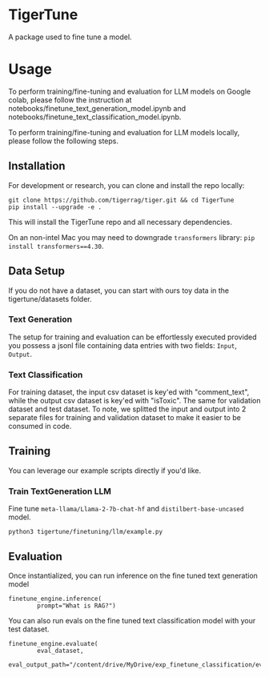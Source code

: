 # TigerTune
A package used to fine tune a model.

# Usage
To perform training/fine-tuning and evaluation for LLM models on Google colab, please follow the instruction at notebooks/finetune_text_generation_model.ipynb and notebooks/finetune_text_classification_model.ipynb.

To perform training/fine-tuning and evaluation for LLM models locally, please follow the following steps.

## Installation

For development or research, you can clone and install the repo locally:
```shell
git clone https://github.com/tigerrag/tiger.git && cd TigerTune
pip install --upgrade -e .
```
This will install the TigerTune repo and all necessary dependencies.

On an non-intel Mac you may need to downgrade `transformers` library: `pip install transformers==4.30`.

## Data Setup
If you do not have a dataset, you can start with ours toy data in the tigertune/datasets folder.

### Text Generation
The setup for training and evaluation can be effortlessly executed provided you possess a jsonl file containing data entries with two fields: `Input`, `Output`. 

### Text Classification
For training dataset, the input csv dataset is key'ed with "comment_text", while the output csv dataset is key'ed with "isToxic".
The same for validation dataset and test dataset.
To note, we splitted the input and output into 2 separate files for training and validation dataset to make it easier to be consumed in code.

## Training

You can leverage our example scripts directly if you'd like.

### Train TextGeneration LLM
Fine tune `meta-llama/Llama-2-7b-chat-hf` and `distilbert-base-uncased` model.
```shell
python3 tigertune/finetuning/llm/example.py 
```

## Evaluation
Once instantialized, you can run inference on the fine tuned text generation model
```shell
finetune_engine.inference(
        prompt="What is RAG?")
```

You can also run evals on the fine tuned text classification model with your test dataset.
```shell
finetune_engine.evaluate(
        eval_dataset,
        eval_output_path="/content/drive/MyDrive/exp_finetune_classification/eval_result")
```

